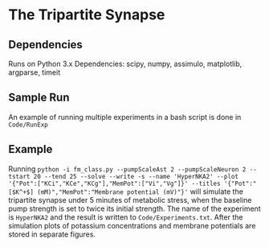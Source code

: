 # The Tripartite Synapse

## Dependencies
Runs on Python 3.x
Dependencies: scipy, numpy, assimulo, matplotlib, argparse, timeit

## Sample Run
An example of running multiple experiments in a bash script is done in `Code/RunExp`

## Example
Running 
`python -i fm_class.py --pumpScaleAst 2 --pumpScaleNeuron 2 --tstart 20 --tend 25 --solve --write -s --name 'HyperNKA2' --plot '{"Pot":["KCi","KCe","KCg"],"MemPot":["Vi","Vg"]}' --titles '{"Pot":"[$K^+$] (mM)","MemPot":"Membrane potential (mV)"}'`
will simulate the tripartite synapse under 5 minutes of metabolic stress, when the baseline pump strength is set to twice its initial strength. The name of the experiment is `HyperNKA2` and the result is written to `Code/Experiments.txt`. After the simulation plots of potassium concentrations and membrane potentials are stored in separate figures.

